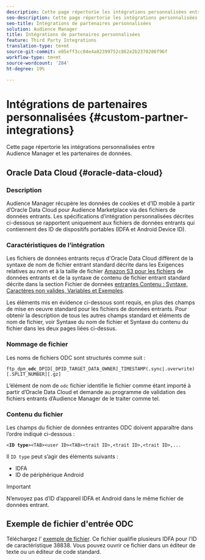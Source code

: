 ```yaml
---
description: Cette page répertorie les intégrations personnalisées entre Audience Manager et les partenaires de données.
seo-description: Cette page répertorie les intégrations personnalisées entre Audience Manager et les partenaires de données.
seo-title: Intégrations de partenaires personnalisées
solution: Audience Manager
title: Intégrations de partenaires personnalisées
feature: Third Party Integrations
translation-type: tm+mt
source-git-commit: e05eff3cc04e4a82399752c862e2b2370286f96f
workflow-type: tm+mt
source-wordcount: '284'
ht-degree: 19%

---
```



# Intégrations de partenaires personnalisées {#custom-partner-integrations}

Cette page répertorie les intégrations personnalisées entre Audience Manager et les partenaires de données.

## Oracle Data Cloud {#oracle-data-cloud}

### Description

Audience Manager récupère les données de cookies et d’ID mobile à partir d’Oracle Data Cloud pour Audience Marketplace via des fichiers de données entrants. Les spécifications d’intégration personnalisées décrites ci-dessous se rapportent uniquement aux fichiers de données entrants qui contiennent des ID de dispositifs portables (IDFA et Android Device ID).

### Caractéristiques de l’intégration

Les fichiers de données entrants reçus d&#39;Oracle Data Cloud diffèrent de la syntaxe de nom de fichier entrant standard décrite dans les Exigences relatives au nom et à la taille de fichier [Amazon S3 pour les fichiers](/help/using/integration/sending-audience-data/batch-data-transfer-explained/inbound-s3-filenames.md) de données entrants et de la syntaxe de contenu de fichier entrant standard décrite dans la section Fichier de données [entrantes Contenu : Syntaxe, Caractères non valides, Variables et Exemples](/help/using/integration/sending-audience-data/batch-data-transfer-explained/inbound-file-contents.md).

Les éléments mis en évidence ci-dessous sont requis, en plus des champs de mise en oeuvre standard pour les fichiers de données entrants. Pour obtenir la description de tous les autres champs standard et éléments de nom de fichier, voir Syntaxe du nom de fichier et Syntaxe du contenu du fichier dans les deux pages liées ci-dessus.

### Nommage de fichier

Les noms de fichiers ODC sont structurés comme suit :

`ftp_dpm_`**`odc`**`_DPID[_DPID_TARGET_DATA_OWNER]_TIMESTAMP(.sync|.overwrite)[.SPLIT_NUMBER][.gz]`

L’élément de nom de `odc` fichier identifie le fichier comme étant importé à partir d’Oracle Data Cloud et demande au programme de validation des fichiers entrants d’Audience Manager de le traiter comme tel.

### Contenu du fichier

Les champs du fichier de données entrantes ODC doivent apparaître dans l’ordre indiqué ci-dessous :

`<`**`ID type`**`><TAB><user ID><TAB><trait ID>,<trait ID>,<trait ID>,...`

Il `ID type` peut s’agir des éléments suivants :

* IDFA
* ID de périphérique Android

>[!IMPORTANT]
>
>N’envoyez pas d’ID d’appareil IDFA et Android dans le même fichier de données entrant.

## Exemple de fichier d&#39;entrée ODC

Téléchargez l’ [exemple de fichier](/help/using/integration/assets/ftp_dpm_odc_12345_1556223815.sync). Ce fichier qualifie plusieurs IDFA pour l’ID de caractéristique 38838. Vous pouvez ouvrir ce fichier dans un éditeur de texte ou un éditeur de code standard.
